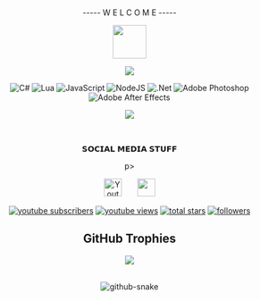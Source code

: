 <div align="center">
<br/>
  <p> ----- W E L C O M E -----</p>
</p>

  <a href="https://google.com/">
    <img width="60" height="60" src="https://avatars.githubusercontent.com/u/78285843" />
  </a>

[![](https://visitcount.itsvg.in/api?id=Leetrisk&icon=5&color=8)](https://visitcount.itsvg.in)

![C#](https://img.shields.io/badge/c%23-%23239120.svg?style=plastic&logo=c-sharp&logoColor=white) ![Lua](https://img.shields.io/badge/lua-%232C2D72.svg?style=plastic&logo=lua&logoColor=white) ![JavaScript](https://img.shields.io/badge/javascript-%23323330.svg?style=plastic&logo=javascript&logoColor=%23F7DF1E) ![NodeJS](https://img.shields.io/badge/node.js-6DA55F?style=plastic&logo=node.js&logoColor=white) ![.Net](https://img.shields.io/badge/.NET-5C2D91?style=plastic&logo=.net&logoColor=white) ![Adobe Photoshop](https://img.shields.io/badge/adobephotoshop-%2331A8FF.svg?style=plastic&logo=adobephotoshop&logoColor=white) ![Adobe After Effects](https://img.shields.io/badge/Adobe%20After%20Effects-9999FF.svg?style=plastic&logo=Adobe%20After%20Effects&logoColor=white)


![](https://github-readme-streak-stats.herokuapp.com/?user=Leetrisk&theme=vue-dark&hide_border=false)<br/>


<div align="center">
<br/>
<p>𝗦𝗢𝗖𝗜𝗔𝗟 𝗠𝗘𝗗𝗜𝗔 𝗦𝗧𝗨𝗙𝗙</div>p>
</p>

<!-- Social icons section -->
<p align="center">
  <a href="https://www.youtube.com/channel/UCdZKgrtUeh62cUr59_PtNew"><img width="32px" alt="Youtube" title="Youtube" src="https://cdn.icon-icons.com/icons2/1211/PNG/512/1491579609-yumminkysocialmedia08_83079.png"/></a>
  &#8287;&#8287;&#8287;&#8287;&#8287;
  <a href="https://discord.gg/4gAvbWw9j6" alt="My Discord"><img width="32px" src="https://www.freeiconspng.com/uploads/discord-chat-for-gamers-social-networking-icon-9.png"/></a>
</p>


<!-- Social badges section -->
<!-- Badges with custom icons - https://github.com/leetrisk/custom-icon-badges -->
<!-- YouTube stats - https://github.com/leetrisk/github-readme-youtube-stats -->
<!-- View counter - https://github.com/DenverCoder1/Simple-View-Counter -->
<!-- Star counter - https://github.com/idealclover/GitHub-Star-Counter -->
<p align="center">
  <a href="https://www.youtube.com/channel/UCdZKgrtUeh62cUr59_PtNew?sub_confirmation=1">
    <img alt="youtube subscribers" title="Subscribe to my YouTube channel" src="https://custom-icon-badges.herokuapp.com/youtube/channel/subscribers/UCdZKgrtUeh62cUr59_PtNew?color=%23E05D44&label=SUBSCRIBE&logo=video&logoColor=white&style=for-the-badge&labelColor=CE4630"/></a> 
  <a href="https://www.youtube.com/channel/UCdZKgrtUeh62cUr59_PtNew">
    <img alt="youtube views" title="YouTube views" src="https://custom-icon-badges.herokuapp.com/youtube/channel/views/UCdZKgrtUeh62cUr59_PtNew?color=%23E1AD0E&logo=video&logoColor=white&style=for-the-badge&labelColor=C79600"/></a> 
  <a href="https://github.com/leetrisk?tab=repositories&sort=stargazers">
    <img alt="total stars" title="Total stars on GitHub" src="https://custom-icon-badges.herokuapp.com/badge/dynamic/json?logo=star&color=55960c&labelColor=488207&label=Stars&style=for-the-badge&query=%24.stars&url=https://api.github-star-counter.workers.dev/user/leetrisk"/></a>
  <a href="https://github.com/leetrisk?tab=followers">
    <img alt="followers" title="Follow me on Github" src="https://custom-icon-badges.herokuapp.com/github/followers/leetrisk?color=236ad3&labelColor=1155ba&style=for-the-badge&logo=person-add&label=Follow&logoColor=white"/></a>


## GitHub Trophies
![](https://github-profile-trophy.vercel.app/?username=Leetrisk&theme=monokai&no-frame=false&no-bg=false&margin-w=4)


<br clear="both">

<picture>
  <source media="(prefers-color-scheme: dark)" srcset="github-snake-dark.svg" />
  <source media="(prefers-color-scheme: light)" srcset="github-snake.svg" />
  <img alt="github-snake" src="github-snake.svg" />
</picture>

